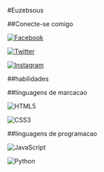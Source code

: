 #Euzebsous

##Conecte-se comigo

[![Facebook](https://img.shields.io/badge/Facebook-000?style=for-the-badge&logo=facebook)](https://www.facebook.com/EuzebioOliveira/)

[![Twitter](https://img.shields.io/badge/Twitter-000?style=for-the-badge&logo=twitter)](https://twitter.com/SousaSousa)

[![Instagram](https://img.shields.io/badge/Instagram-000?style=for-the-badge&logo=instagram)](https://www.instagram.com/oliver123000/)

##habilidades

 ##linguagens de marcacao
 
 ![HTML5](https://img.shields.io/badge/HTML5-000?style=for-the-badge&logo=html5)

 ![CSS3](https://img.shields.io/badge/CSS3-000?style=for-the-badge&logo=css3&logoColor=264CE4)

 ##linguagens de programacao
 
 ![JavaScript](https://img.shields.io/badge/JavaScript-000?style=for-the-badge&logo=javascript)

 ![Python](https://img.shields.io/badge/Python-000?style=for-the-badge&logo=python)

